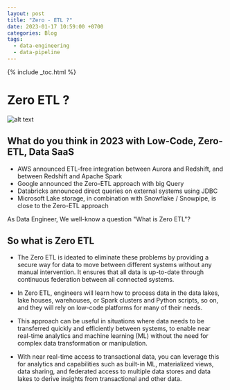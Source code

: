 ```yaml
---
layout: post
title: "Zero - ETL ?"
date: 2023-01-17 10:59:00 +0700
categories: Blog
tags:
  - data-engineering
  - data-pipeline
---
```

{% include _toc.html %}

# Zero ETL ?

![alt text](/images/post/zero-etl.png "Zero ETL")

## What do you think in 2023 with Low-Code, Zero-ETL, Data SaaS

- AWS announced ETL-free integration between Aurora and Redshift, and between Redshift and Apache Spark
- Google announced the Zero-ETL approach with big Query
- Databricks announced direct queries on external systems using JDBC
- Microsoft Lake storage, in combination with Snowflake / Snowpipe, is close to the Zero-ETL approach

As Data Engineer, We well-know a question "What is Zero ETL"?

## So what is Zero ETL

- The Zero ETL is ideated to eliminate these problems by providing a secure way for data to move between different systems without any manual intervention. It ensures that all data is up-to-date through continuous federation between all connected systems.

- In Zero ETL, engineers will learn how to process data in the data lakes, lake houses, warehouses, or Spark clusters and Python scripts, so on, and they will rely on low-code platforms for many of their needs.
  
- This approach can be useful in situations where data needs to be transferred quickly and efficiently between systems, to enable near real-time analytics and machine learning (ML) without the need for complex data transformation or manipulation.

- With near real-time access to transactional data, you can leverage this for analytics and capabilities such as built-in ML, materialized views, data sharing, and federated access to multiple data stores and data lakes to derive insights from transactional and other data.
